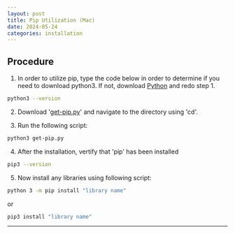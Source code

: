 ```yaml
---
layout: post
title: Pip Utilization (Mac)
date: 2024-05-24
categories: installation
---
```

## Procedure
1. In order to utilize pip, type the code below in order to determine if you need to download python3. If not, download <a href="https://www.python.org/downloads/" target="_blank">Python</a> and redo step 1.
```sh
python3 --version
```
2. Download '<a href="https://bootstrap.pypa.io/get-pip.py" target="_blank">get-pip.py</a>' and navigate to the directory using 'cd'.

3. Run the following script:
```sh
python3 get-pip.py
```
4. After the installation, vertify that 'pip' has been installed
```sh
pip3 --version
```
5. Now install any libraries using following script:
```sh
python 3 -m pip install "library name"
```  
or
```sh
pip3 install "library name"
``` 

---
